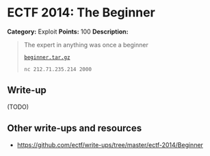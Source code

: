 # ECTF 2014: The Beginner

**Category:** Exploit
**Points:** 100
**Description:**

> The expert in anything was once a beginner
>
> [`beginner.tar.gz`](beginner.tar.gz)
>
> `nc 212.71.235.214 2000`

## Write-up

(TODO)

## Other write-ups and resources

* <https://github.com/ectf/write-ups/tree/master/ectf-2014/Beginner>
